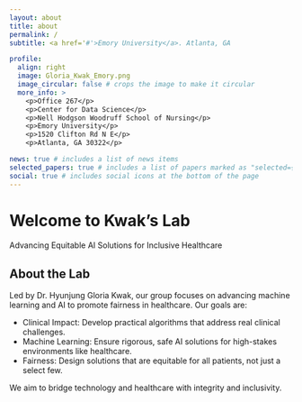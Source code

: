 ```yaml
---
layout: about
title: about
permalink: /
subtitle: <a href='#'>Emory University</a>. Atlanta, GA

profile:
  align: right
  image: Gloria_Kwak_Emory.png
  image_circular: false # crops the image to make it circular
  more_info: >
    <p>Office 267</p>
    <p>Center for Data Science</p>
    <p>Nell Hodgson Woodruff School of Nursing</p>
    <p>Emory University</p>
    <p>1520 Clifton Rd N E</p>
    <p>Atlanta, GA 30322</p>

news: true # includes a list of news items
selected_papers: true # includes a list of papers marked as "selected={true}"
social: true # includes social icons at the bottom of the page
---
```


# Welcome to Kwak’s Lab
Advancing Equitable AI Solutions for Inclusive Healthcare

## About the Lab
Led by Dr. Hyunjung Gloria Kwak, our group focuses on advancing machine learning and AI to promote fairness in healthcare. Our goals are:

- Clinical Impact: Develop practical algorithms that address real clinical challenges.
- Machine Learning: Ensure rigorous, safe AI solutions for high-stakes environments like healthcare.
- Fairness: Design solutions that are equitable for all patients, not just a select few.

We aim to bridge technology and healthcare with integrity and inclusivity.

<!--
Write your biography here. Tell the world about yourself. Link to your favorite [subreddit](http://reddit.com). You can put a picture in, too. The code is already in, just name your picture `prof_pic.jpg` and put it in the `img/` folder.

Put your address / P.O. box / other info right below your picture. You can also disable any of these elements by editing `profile` property of the YAML header of your `_pages/about.md`. Edit `_bibliography/papers.bib` and Jekyll will render your [publications page](/al-folio/publications/) automatically.

Link to your social media connections, too. This theme is set up to use [Font Awesome icons](https://fontawesome.com/) and [Academicons](https://jpswalsh.github.io/academicons/), like the ones below. Add your Facebook, Twitter, LinkedIn, Google Scholar, or just disable all of them.
-->
